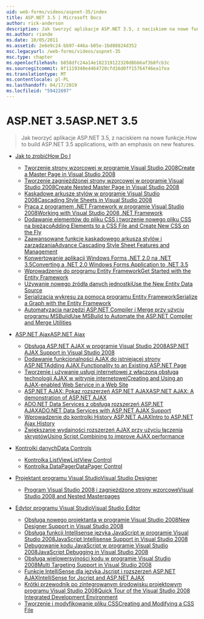 ```yaml
---
uid: web-forms/videos/aspnet-35/index
title: ASP.NET 3.5 | Microsoft Docs
author: rick-anderson
description: Jak tworzyć aplikacje ASP.NET 3.5, z naciskiem na nowe funkcje.
ms.author: riande
ms.date: 10/05/2011
ms.assetid: 2e6e9c24-bb97-446a-b05e-1bd88824d352
msc.legacyurl: /web-forms/videos/aspnet-35
msc.type: chapter
ms.openlocfilehash: b858dfc24a14e182319122320d8bb6af3b8fcb3c
ms.sourcegitcommit: 0f1119340e4464720cfd16d0ff15764746ea1fea
ms.translationtype: MT
ms.contentlocale: pl-PL
ms.lasthandoff: 04/17/2019
ms.locfileid: "59422697"
---
```

# <a name="aspnet-35"></a><span data-ttu-id="c3476-103">ASP.NET 3.5</span><span class="sxs-lookup"><span data-stu-id="c3476-103">ASP.NET 3.5</span></span>

> <span data-ttu-id="c3476-104">Jak tworzyć aplikacje ASP.NET 3.5, z naciskiem na nowe funkcje.</span><span class="sxs-lookup"><span data-stu-id="c3476-104">How to build ASP.NET 3.5 applications, with an emphasis on new features.</span></span>


- [<span data-ttu-id="c3476-105">Jak to zrobić</span><span class="sxs-lookup"><span data-stu-id="c3476-105">How Do I</span></span>](how-do-i/index.md)

    - [<span data-ttu-id="c3476-106">Tworzenie strony wzorcowej w programie Visual Studio 2008</span><span class="sxs-lookup"><span data-stu-id="c3476-106">Create a Master Page in Visual Studio 2008</span></span>](how-do-i/how-do-i-create-a-master-page-in-visual-studio-2008.md)
    - [<span data-ttu-id="c3476-107">Tworzenie zagnieżdżonej strony wzorcowej w programie Visual Studio 2008</span><span class="sxs-lookup"><span data-stu-id="c3476-107">Create Nested Master Page in Visual Studio 2008</span></span>](how-do-i/how-do-i-create-nested-master-page-in-visual-studio-2008.md)
    - [<span data-ttu-id="c3476-108">Kaskadowe arkusze stylów w programie Visual Studio 2008</span><span class="sxs-lookup"><span data-stu-id="c3476-108">Cascading Style Sheets in Visual Studio 2008</span></span>](how-do-i/how-do-i-cascading-style-sheets-in-visual-studio-2008.md)
    - [<span data-ttu-id="c3476-109">Praca z programem .NET Framework w programie Visual Studio 2008</span><span class="sxs-lookup"><span data-stu-id="c3476-109">Working with Visual Studio 2008 .NET Framework</span></span>](how-do-i/how-do-i-working-with-visual-studio-2008-net-framework.md)
    - [<span data-ttu-id="c3476-110">Dodawanie elementów do pliku CSS i tworzenie nowego pliku CSS na bieżąco</span><span class="sxs-lookup"><span data-stu-id="c3476-110">Adding Elements to a CSS File and Create New CSS on the Fly</span></span>](how-do-i/how-do-i-adding-elements-to-a-css-file-and-create-new-css-on-the-fly.md)
    - [<span data-ttu-id="c3476-111">Zaawansowane funkcje kaskadowego arkusza stylów i zarządzania</span><span class="sxs-lookup"><span data-stu-id="c3476-111">Advance Cascading Style Sheet Features and Management</span></span>](how-do-i/how-do-i-advance-cascading-style-sheet-features-and-management.md)
    - [<span data-ttu-id="c3476-112">Konwertowanie aplikacji Windows Forms .NET 2.0 na .NET 3.5</span><span class="sxs-lookup"><span data-stu-id="c3476-112">Converting a .NET 2.0 Windows Forms Application to .NET 3.5</span></span>](how-do-i/how-do-i-converting-a-net-20-windows-forms-application-to-net-35.md)
    - [<span data-ttu-id="c3476-113">Wprowadzenie do programu Entity Framework</span><span class="sxs-lookup"><span data-stu-id="c3476-113">Get Started with the Entity Framework</span></span>](how-do-i/how-do-i-get-started-with-the-entity-framework.md)
    - [<span data-ttu-id="c3476-114">Używanie nowego źródła danych jednostki</span><span class="sxs-lookup"><span data-stu-id="c3476-114">Use the New Entity Data Source</span></span>](how-do-i/how-do-i-use-the-new-entity-data-source.md)
    - [<span data-ttu-id="c3476-115">Serializacja wykresu za pomocą programu Entity Framework</span><span class="sxs-lookup"><span data-stu-id="c3476-115">Serialize a Graph with the Entity Framework</span></span>](how-do-i/how-do-i-serialize-a-graph-with-the-entity-framework.md)
    - [<span data-ttu-id="c3476-116">Automatyzacja narzędzi ASP.NET Compiler i Merge przy użyciu programu MSBuild</span><span class="sxs-lookup"><span data-stu-id="c3476-116">Use MSBuild to Automate the ASP.NET Compiler and Merge Utilities</span></span>](how-do-i/how-do-i-use-msbuild-to-automate-the-aspnet-compiler-and-merge-utilities.md)
- [<span data-ttu-id="c3476-117">ASP.NET Ajax</span><span class="sxs-lookup"><span data-stu-id="c3476-117">ASP.NET Ajax</span></span>](aspnet-ajax/index.md)

    - [<span data-ttu-id="c3476-118">Obsługa ASP.NET AJAX w programie Visual Studio 2008</span><span class="sxs-lookup"><span data-stu-id="c3476-118">ASP.NET AJAX Support in Visual Studio 2008</span></span>](aspnet-ajax/aspnet-ajax-support-in-visual-studio-2008.md)
    - [<span data-ttu-id="c3476-119">Dodawanie funkcjonalności AJAX do istniejącej strony ASP.NET</span><span class="sxs-lookup"><span data-stu-id="c3476-119">Adding AJAX Functionality to an Existing ASP.NET Page</span></span>](aspnet-ajax/adding-ajax-functionality-to-an-existing-aspnet-page.md)
    - [<span data-ttu-id="c3476-120">Tworzenie i używanie usługi internetowej z włączoną obsługą technologii AJAX w witrynie internetowej</span><span class="sxs-lookup"><span data-stu-id="c3476-120">Creating and Using an AJAX-enabled Web Service in a Web Site</span></span>](aspnet-ajax/creating-and-using-an-ajax-enabled-web-service-in-a-web-site.md)
    - [<span data-ttu-id="c3476-121">ASP.NET AJAX: Pokaz rozszerzeń ASP.NET AJAX</span><span class="sxs-lookup"><span data-stu-id="c3476-121">ASP.NET AJAX: A demonstration of ASP.NET AJAX</span></span>](aspnet-ajax/aspnet-ajax-a-demonstration-of-aspnet-ajax.md)
    - [<span data-ttu-id="c3476-122">ADO.NET Data Services z obsługą rozszerzeń ASP.NET AJAX</span><span class="sxs-lookup"><span data-stu-id="c3476-122">ADO.NET Data Services with ASP.NET AJAX Support</span></span>](aspnet-ajax/adonet-data-services-with-aspnet-ajax-support.md)
    - [<span data-ttu-id="c3476-123">Wprowadzenie do kontrolki History ASP.NET AJAX</span><span class="sxs-lookup"><span data-stu-id="c3476-123">Intro to ASP.NET Ajax History</span></span>](aspnet-ajax/introduction-to-aspnet-ajax-history.md)
    - [<span data-ttu-id="c3476-124">Zwiększanie wydajności rozszerzeń AJAX przy użyciu łączenia skryptów</span><span class="sxs-lookup"><span data-stu-id="c3476-124">Using Script Combining to improve AJAX performance</span></span>](aspnet-ajax/using-script-combining-to-improve-ajax-performance.md)
- [<span data-ttu-id="c3476-125">Kontrolki danych</span><span class="sxs-lookup"><span data-stu-id="c3476-125">Data Controls</span></span>](data-controls/index.md)

    - [<span data-ttu-id="c3476-126">Kontrolka ListView</span><span class="sxs-lookup"><span data-stu-id="c3476-126">ListView Control</span></span>](data-controls/the-listview-control.md)
    - [<span data-ttu-id="c3476-127">Kontrolka DataPager</span><span class="sxs-lookup"><span data-stu-id="c3476-127">DataPager Control</span></span>](data-controls/the-datapager-control.md)
- [<span data-ttu-id="c3476-128">Projektant programu Visual Studio</span><span class="sxs-lookup"><span data-stu-id="c3476-128">Visual Studio Designer</span></span>](visual-studio-designer/index.md)

    - [<span data-ttu-id="c3476-129">Program Visual Studio 2008 i zagnieżdżone strony wzorcowe</span><span class="sxs-lookup"><span data-stu-id="c3476-129">Visual Studio 2008 and Nested Masterpages</span></span>](visual-studio-designer/visual-studio-2008-and-nested-masterpages.md)
- [<span data-ttu-id="c3476-130">Edytor programu Visual Studio</span><span class="sxs-lookup"><span data-stu-id="c3476-130">Visual Studio Editor</span></span>](visual-studio-editor/index.md)

    - [<span data-ttu-id="c3476-131">Obsługa nowego projektanta w programie Visual Studio 2008</span><span class="sxs-lookup"><span data-stu-id="c3476-131">New Designer Support in Visual Studio 2008</span></span>](visual-studio-editor/new-designer-support-in-visual-studio-2008.md)
    - [<span data-ttu-id="c3476-132">Obsługa funkcji Intellisense języka JavaScript w programie Visual Studio 2008</span><span class="sxs-lookup"><span data-stu-id="c3476-132">JavaScript Intellisense Support in Visual Studio 2008</span></span>](visual-studio-editor/javascript-intellisense-support-in-visual-studio-2008.md)
    - [<span data-ttu-id="c3476-133">Debugowanie kodu JavaScript w programie Visual Studio 2008</span><span class="sxs-lookup"><span data-stu-id="c3476-133">JavaScript Debugging in Visual Studio 2008</span></span>](visual-studio-editor/javascript-debugging-in-visual-studio-2008.md)
    - [<span data-ttu-id="c3476-134">Obsługa wielowersyjności kodu w programie Visual Studio 2008</span><span class="sxs-lookup"><span data-stu-id="c3476-134">Multi Targeting Support in Visual Studio 2008</span></span>](visual-studio-editor/multi-targeting-support-in-visual-studio-2008.md)
    - [<span data-ttu-id="c3476-135">Funkcje IntelliSense dla języka Jscript i rozszerzeń ASP.NET AJAX</span><span class="sxs-lookup"><span data-stu-id="c3476-135">IntelliSense for Jscript and ASP.NET AJAX</span></span>](visual-studio-editor/intellisense-for-jscript-and-aspnet-ajax.md)
    - [<span data-ttu-id="c3476-136">Krótki przewodnik po zintegrowanym środowisku projektowym programu Visual Studio 2008</span><span class="sxs-lookup"><span data-stu-id="c3476-136">Quick Tour of the Visual Studio 2008 Integrated Development Environment</span></span>](visual-studio-editor/quick-tour-of-the-visual-studio-2008-integrated-development-environment.md)
    - [<span data-ttu-id="c3476-137">Tworzenie i modyfikowanie pliku CSS</span><span class="sxs-lookup"><span data-stu-id="c3476-137">Creating and Modifying a CSS File</span></span>](visual-studio-editor/creating-and-modifying-a-css-file.md)
